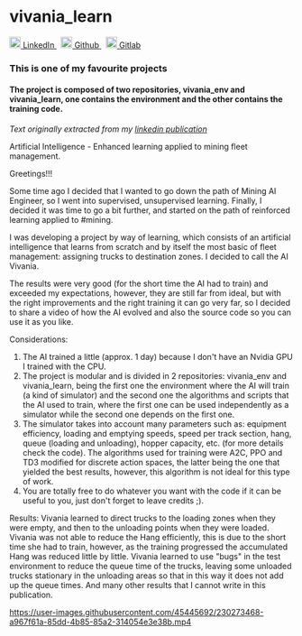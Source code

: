 # vivania_learn

<p>
  <a href="https://www.linkedin.com/in/yairama/" rel="nofollow noreferrer">
    <img src="https://i.stack.imgur.com/gVE0j.png" alt="linkedin" class="icon" width="20" height="20"> LinkedIn
  </a> &nbsp; 
  <a href="https://github.com/Yairama" rel="nofollow noreferrer">
    <img src="https://github.githubassets.com/images/modules/logos_page/GitHub-Mark.png" alt="github" class="icon" width="20" height="20"> Github
  </a> &nbsp; 
  <a href="https://gitlab.com/Yairama" rel="nofollow noreferrer">
    <img src="https://cdn-icons-png.flaticon.com/512/5968/5968853.png" alt="gitlab" class="icon" width="20" height="20"> Gitlab
  </a>
</p>

### This is one of my favourite projects
#### The project is composed of two repositories, vivania_env and vivania_learn, one contains the environment and the other contains the training code.

*Text originally extracted from my [linkedin publication](https://www.linkedin.com/posts/yairama_mineraeda-reinforcementlearning-artificialintelligence-activity-6937107270790975488-0tco?utm_source=share&utm_medium=member_desktop)*

Artificial Intelligence - Enhanced learning applied to mining fleet management.

Greetings!!!

Some time ago I decided that I wanted to go down the path of Mining AI Engineer, so I went into supervised, unsupervised learning. Finally, I decided it was time to go a bit further, and started on the path of reinforced learning applied to #mining.

I was developing a project by way of learning, which consists of an artificial intelligence that learns from scratch and by itself the most basic of fleet management: assigning trucks to destination zones. I decided to call the AI Vivania.

The results were very good (for the short time the AI had to train) and exceeded my expectations, however, they are still far from ideal, but with the right improvements and the right training it can go very far, so I decided to share a video of how the AI evolved and also the source code so you can use it as you like.

Considerations:
1. The AI trained a little (approx. 1 day) because I don't have an Nvidia GPU I trained with the CPU.
2. The project is modular and is divided in 2 repositories: vivania_env and vivania_learn, being the first one the environment where the AI will train (a kind of simulator) and the second one the algorithms and scripts that the AI used to train, where the first one can be used independently as a simulator while the second one depends on the first one.
3. The simulator takes into account many parameters such as: equipment efficiency, loading and emptying speeds, speed per track section, hang, queue (loading and unloading), hopper capacity, etc. (for more details check the code).
The algorithms used for training were A2C, PPO and TD3 modified for discrete action spaces, the latter being the one that yielded the best results, however, this algorithm is not ideal for this type of work.
5. You are totally free to do whatever you want with the code if it can be useful to you, just don't forget to leave credits ;).

Results:
Vivania learned to direct trucks to the loading zones when they were empty, and then to the unloading points when they were loaded.
Vivania was not able to reduce the Hang efficiently, this is due to the short time she had to train, however, as the training progressed the accumulated Hang was reduced little by little.
Vivania learned to use "bugs" in the test environment to reduce the queue time of the trucks, leaving some unloaded trucks stationary in the unloading areas so that in this way it does not add up the queue times.
And many other results that I cannot write in this publication.

https://user-images.githubusercontent.com/45445692/230273468-a967f61a-85dd-4b85-85a2-314054e3e38b.mp4
